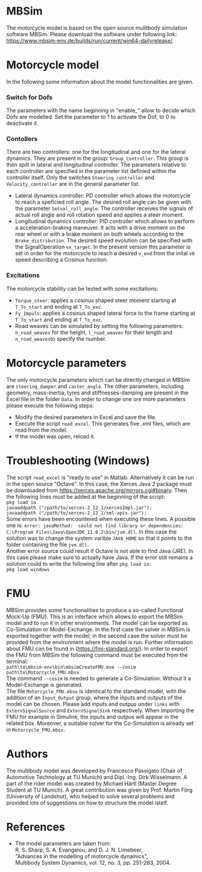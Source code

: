 # MBSim
The motorcycle model is based on the open source mulitbody simulation software MBSim. 
Please download the software under following link: https://www.mbsim-env.de/builds/run/current/win64-dailyrelease/. 

# Motorcycle model
In the following some information about the model functionalities are given.

### Switch for Dofs
The parameters with the name beginning in "enable_" allow to decide which Dofs are 
modelled. Set the parameter to 1 to activate the Dof, to 0 to deactivate it. 

### Contollers
There are two controllers: one for the longitudinal and one for the lateral dynamics. 
They are present in the group: `Group_Controller`. This group is then spilt in lateral
and longitudinal controller. The parameters relative to each controller are specified 
in the parameter list definied within the controller itself. Only the switches `Steering_controller`
and `Velocity_controller` are in the general parameter list. 
* Lateral dynamics controller: PD controller which allows the motorcycle to reach 
a speficied roll angle. The desired roll angle can be given with the parameter `Setval_roll_angle`.
The controller receives the signals of actual roll angle and roll rotation speed and 
applies a steer moment. 
* Longitudinal dynamics controller: PID controller which allows to perform a acceleration-braking
maneuver. It acts with a drive moment on the rear wheel or with a brake moment on both wheels according to
the `Brake_distribution`. The desired speed evolution can be specified with the SignalOperation `vx_target`. 
In the present version this parameter is set in order for the motorcycle to reach a desired `v_end` 
from the inital `v0` speed describing a Cosinus function. 

### Excitations
The motorcycle stability can be tested with some excitations:
* `Torque_steer`: applies a cosinus shaped steer moment starting at `T_To_start`
and ending at `T_To_exc`.
* `Fy_Impuls`: applies a cosinus shaped lateral force to the frame starting at `T_To_start`
and ending at `T_To_exc`.
* Road weaves can be simulated by setting the following parameters: `h_road_weaves` for the height,
`l_road_weaves` for their length and `n_road_weaves`to specify the number.

# Motorcycle parameters
The only motorcycle parameters which can be directly changed in MBSim are `steering_damper`
and `caster_angle`. The other parameters, including geometry, mass-inertia, tyres and stiffnesses-damping
are present in the Excel file in the folder `Data`. In order to change one ore more parameters please execute the following steps:
* Modify the desired parameters in Excel and save the file.
* Execute the script `read_excel`. This generates five .xml files, which are read from the model.
* If the model was open, reload it.

# Troubleshooting (Windows)
The script `read_excel` is "ready to use" in Matlab. Alternatively it can be run
in the open source "Octave". In this case, the Xerces Java 2 package must be downloaded 
from https://xerces.apache.org/mirrors.cgi#binary. Then the following lines must be added
at the beginning of the script:<br />
`pkg load io`<br />
`javaaddpath ("/path/to/xerces-2_12_1/xercesImpl.jar");`<br />
`javaaddpath ("/path/to/xerces-2_12_1/xml-apis.jar");`<br />
Some errors have been encountered when executing these lines. A possible one is: `error: javaMethod: 
could not find library or dependencies: C:\Program Files\Java\OpenJDK_11.0.2\bin/jvm.dll`.
In this case the solution was to change the system varible `JAVA_HOME` so that it 
points to the folder containing the file `jvm.dll`.<br />
Another error source could result if Octave is not able to find Java (JRE). In this case
please make sure to actually have Java. If the error still remains a solution could 
to write the following line after `pkg load io`:<br />
`pkg load windows`<br />

# FMU
MBSim provides some functionalities to produce a so-called Functional Mock-Up (FMU).
This is an interface which allows to export the MBSim model and to run it in other 
environments. The model can be exported as Co-Simulation or Model-Exchange. In the first 
case the solver in MBSim is exported together with the model; in the second case the 
solver must be provided from the environment where the model is run. Further information 
about FMU can be found in (https://fmi-standard.org/). In order to export the FMU 
from MBSim the following command must be executed from the terminal:<br />
`path\to\mbsim-env\bin\mbsimCreateFMU.exe --cosim path\to\Motorcycle_FMU.mbsx`<br />
The command `--cosim` is needed to generate a Co-Simulation. Without it a Model-Exchange
is generated.<br />
The file `Motorcycle_FMU.mbsx` is identical to the standand model, with the addition of an
`Input_Output` group, where the inputs and outputs of the model can be chosen. Please 
add inputs and outpus under `links` with `ExternSignalSource` and `ExternSignalSink` respectively. 
When importing the FMU for example in Simulink, the inputs and outpus will appear 
in the related box. Moreover, a suitable solver for the Co-Simulation is already set
in `Motorcycle_FMU.mbsx`.

# Authors
The multibody model was developed by Francesco Passigato (Chair of Automotive Technology at TU Munich) and
Dipl.-Ing. Dirk Wisselmann. A part of the rider model was created by Michael Härtl (Master Degree Student at TU Munich).
A great contribution was given by Prof. Martin Förg (University of Landshut), who helped to 
solve several problems and provided lots of suggestions on how to structure the model istelf. 

# References 
*  The model parameters are taken from: <br />
R. S. Sharp, S. A. Evangelou, and D. J. N. Limebeer, <br />
"Advances in the modelling of motorcycle dynamics",<br />
Multibody System Dynamics, vol. 12, no. 3, pp. 251-283, 2004.<br />